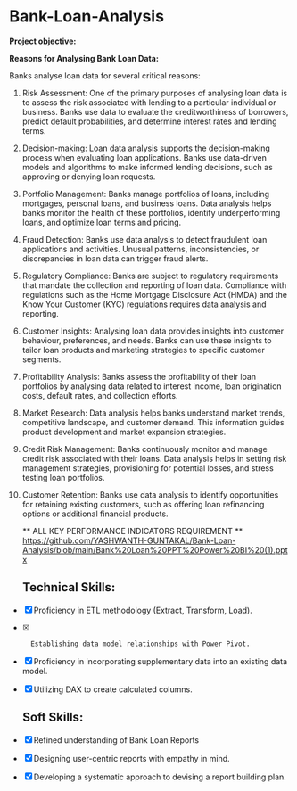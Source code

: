 # Bank-Loan-Analysis

 **Project objective:** 

 **Reasons for Analysing Bank Loan Data:**
 
Banks analyse loan data for several critical reasons:
1) Risk Assessment: One of the primary purposes of analysing loan data is to assess the risk associated with lending to a particular individual or business. Banks use data to evaluate the creditworthiness of borrowers, predict default probabilities, and determine interest rates and lending terms.
   
2) Decision-making: Loan data analysis supports the decision-making process when evaluating loan applications. Banks use data-driven models and algorithms to make informed lending decisions, such as approving or denying loan requests.

3) Portfolio Management: Banks manage portfolios of loans, including mortgages, personal loans, and business loans. Data analysis helps banks monitor the health of these portfolios, identify underperforming loans, and optimize loan terms and pricing.

4) Fraud Detection: Banks use data analysis to detect fraudulent loan applications and activities. Unusual patterns, inconsistencies, or discrepancies in loan data can trigger fraud alerts.

5) Regulatory Compliance: Banks are subject to regulatory requirements that mandate the collection and reporting of loan data. Compliance with regulations such as the Home Mortgage Disclosure Act (HMDA) and the Know Your Customer (KYC) regulations requires data analysis and reporting.

6) Customer Insights: Analysing loan data provides insights into customer behaviour, preferences, and needs. Banks can use these insights to tailor loan products and marketing strategies to specific customer segments.
   
7) Profitability Analysis: Banks assess the profitability of their loan portfolios by analysing data related to interest income, loan origination costs, default rates, and collection efforts.

8) Market Research: Data analysis helps banks understand market trends, competitive landscape, and customer demand. This information guides product development and market expansion strategies.

9) Credit Risk Management: Banks continuously monitor and manage credit risk associated with their loans. Data analysis helps in setting risk management strategies, provisioning for potential losses, and stress testing loan portfolios.

10) Customer Retention: Banks use data analysis to identify opportunities for retaining existing customers, such as offering loan refinancing options or additional financial products.

    ** ALL KEY PERFORMANCE INDICATORS REQUIREMENT **
    https://github.com/YASHWANTH-GUNTAKAL/Bank-Loan-Analysis/blob/main/Bank%20Loan%20PPT%20Power%20BI%20(1).pptx
    

    ## Technical  Skills:
- [x]	Proficiency in ETL methodology (Extract, Transform, Load).
- [x]		Establishing data model relationships with Power Pivot.
- [x]	Proficiency in incorporating supplementary data into an existing data model.
- [x]	Utilizing DAX to create calculated columns.



    ## Soft Skills:
- [x]	Refined understanding of Bank Loan Reports
- [x]	Designing user-centric reports with empathy in mind.
- [x]	Developing a systematic approach to devising a report building plan.

  

